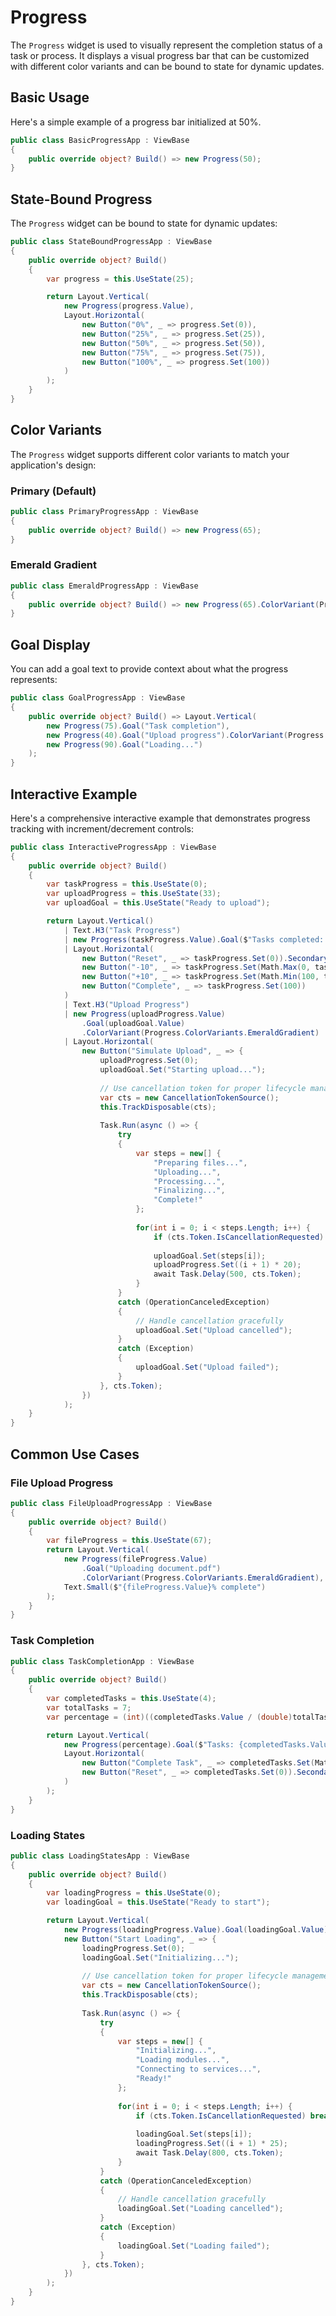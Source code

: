 ﻿---
prepare: |
  var client = this.UseService<IClientProvider>();
---

# Progress

The `Progress` widget is used to visually represent the completion status of a task or process. It displays a visual progress bar that can be customized with different color variants and can be bound to state for dynamic updates.

## Basic Usage

Here's a simple example of a progress bar initialized at 50%.

```csharp demo-below
public class BasicProgressApp : ViewBase
{
    public override object? Build() => new Progress(50);
}
```

## State-Bound Progress

The `Progress` widget can be bound to state for dynamic updates:

```csharp demo-below
public class StateBoundProgressApp : ViewBase
{
    public override object? Build()
    {
        var progress = this.UseState(25);

        return Layout.Vertical(
            new Progress(progress.Value),
            Layout.Horizontal(
                new Button("0%", _ => progress.Set(0)),
                new Button("25%", _ => progress.Set(25)),
                new Button("50%", _ => progress.Set(50)),
                new Button("75%", _ => progress.Set(75)),
                new Button("100%", _ => progress.Set(100))
            )
        );
    }
}
```

## Color Variants

The `Progress` widget supports different color variants to match your application's design:

### Primary (Default)
```csharp demo-below
public class PrimaryProgressApp : ViewBase
{
    public override object? Build() => new Progress(65);
}
```

### Emerald Gradient
```csharp demo-below
public class EmeraldProgressApp : ViewBase
{
    public override object? Build() => new Progress(65).ColorVariant(Progress.ColorVariants.EmeraldGradient);
}
```

## Goal Display

You can add a goal text to provide context about what the progress represents:

```csharp demo-below
public class GoalProgressApp : ViewBase
{
    public override object? Build() => Layout.Vertical(
        new Progress(75).Goal("Task completion"),
        new Progress(40).Goal("Upload progress").ColorVariant(Progress.ColorVariants.EmeraldGradient),
        new Progress(90).Goal("Loading...")
    );
}
```

## Interactive Example

Here's a comprehensive interactive example that demonstrates progress tracking with increment/decrement controls:

```csharp demo-below
public class InteractiveProgressApp : ViewBase
{
    public override object? Build()
    {
        var taskProgress = this.UseState(0);
        var uploadProgress = this.UseState(33);
        var uploadGoal = this.UseState("Ready to upload");

        return Layout.Vertical()
            | Text.H3("Task Progress")
            | new Progress(taskProgress.Value).Goal($"Tasks completed: {taskProgress.Value}%")
            | Layout.Horizontal(
                new Button("Reset", _ => taskProgress.Set(0)).Secondary(),
                new Button("-10", _ => taskProgress.Set(Math.Max(0, taskProgress.Value - 10))),
                new Button("+10", _ => taskProgress.Set(Math.Min(100, taskProgress.Value + 10))),
                new Button("Complete", _ => taskProgress.Set(100))
            )
            | Text.H3("Upload Progress") 
            | new Progress(uploadProgress.Value)
                .Goal(uploadGoal.Value)
                .ColorVariant(Progress.ColorVariants.EmeraldGradient)
            | Layout.Horizontal(
                new Button("Simulate Upload", _ => {
                    uploadProgress.Set(0);
                    uploadGoal.Set("Starting upload...");
                    
                    // Use cancellation token for proper lifecycle management
                    var cts = new CancellationTokenSource();
                    this.TrackDisposable(cts);
                    
                    Task.Run(async () => {
                        try
                        {
                            var steps = new[] { 
                                "Preparing files...", 
                                "Uploading...", 
                                "Processing...", 
                                "Finalizing...", 
                                "Complete!" 
                            };
                            
                            for(int i = 0; i < steps.Length; i++) {
                                if (cts.Token.IsCancellationRequested) break;
                                
                                uploadGoal.Set(steps[i]);
                                uploadProgress.Set((i + 1) * 20);
                                await Task.Delay(500, cts.Token);
                            }
                        }
                        catch (OperationCanceledException)
                        {
                            // Handle cancellation gracefully
                            uploadGoal.Set("Upload cancelled");
                        }
                        catch (Exception)
                        {
                            uploadGoal.Set("Upload failed");
                        }
                    }, cts.Token);
                })
            );
    }
}
```

## Common Use Cases

### File Upload Progress
```csharp demo-below
public class FileUploadProgressApp : ViewBase
{
    public override object? Build()
    {
        var fileProgress = this.UseState(67);
        return Layout.Vertical(
            new Progress(fileProgress.Value)
                .Goal("Uploading document.pdf")
                .ColorVariant(Progress.ColorVariants.EmeraldGradient),
            Text.Small($"{fileProgress.Value}% complete")
        );
    }
}
```

### Task Completion
```csharp demo-below
public class TaskCompletionApp : ViewBase
{
    public override object? Build()
    {
        var completedTasks = this.UseState(4);
        var totalTasks = 7;
        var percentage = (int)((completedTasks.Value / (double)totalTasks) * 100);

        return Layout.Vertical(
            new Progress(percentage).Goal($"Tasks: {completedTasks.Value}/{totalTasks}"),
            Layout.Horizontal(
                new Button("Complete Task", _ => completedTasks.Set(Math.Min(totalTasks, completedTasks.Value + 1))),
                new Button("Reset", _ => completedTasks.Set(0)).Secondary()
            )
        );
    }
}
```

### Loading States
```csharp demo-below
public class LoadingStatesApp : ViewBase
{
    public override object? Build()
    {
        var loadingProgress = this.UseState(0);
        var loadingGoal = this.UseState("Ready to start");

        return Layout.Vertical(
            new Progress(loadingProgress.Value).Goal(loadingGoal.Value),
            new Button("Start Loading", _ => {
                loadingProgress.Set(0);
                loadingGoal.Set("Initializing...");
                
                // Use cancellation token for proper lifecycle management
                var cts = new CancellationTokenSource();
                this.TrackDisposable(cts);
                
                Task.Run(async () => {
                    try
                    {
                        var steps = new[] { 
                            "Initializing...", 
                            "Loading modules...", 
                            "Connecting to services...", 
                            "Ready!" 
                        };
                        
                        for(int i = 0; i < steps.Length; i++) {
                            if (cts.Token.IsCancellationRequested) break;
                            
                            loadingGoal.Set(steps[i]);
                            loadingProgress.Set((i + 1) * 25);
                            await Task.Delay(800, cts.Token);
                        }
                    }
                    catch (OperationCanceledException)
                    {
                        // Handle cancellation gracefully
                        loadingGoal.Set("Loading cancelled");
                    }
                    catch (Exception)
                    {
                        loadingGoal.Set("Loading failed");
                    }
                }, cts.Token);
            })
        );
    }
}
```

<WidgetDocs Type="Ivy.Progress" ExtensionTypes="Ivy.ProgressExtensions" SourceUrl="https://github.com/Ivy-Interactive/Ivy-Framework/blob/main/Ivy/Widgets/Progress.cs"/>